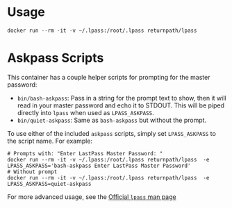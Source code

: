 # Usage

    docker run --rm -it -v ~/.lpass:/root/.lpass returnpath/lpass

# Askpass Scripts

This container has a couple helper scripts for prompting for the master password:

 - `bin/bash-askpass`: Pass in a string for the prompt text to show, then it will read in your master password and echo it to STDOUT.  This will be piped directly into `lpass` when used as `LPASS_ASKPASS`.
 - `bin/quiet-askpass`: Same as `bash-askpass` but without the prompt.

To use either of the included `askpass` scripts, simply set `LPASS_ASKPASS` to the script name.  For example:

    # Prompts with: "Enter LastPass Master Password: "
    docker run --rm -it -v ~/.lpass:/root/.lpass returnpath/lpass  -e LPASS_ASKPASS='bash-askpass Enter LastPass Master Password'
    # Without prompt
    docker run --rm -it -v ~/.lpass:/root/.lpass returnpath/lpass  -e LPASS_ASKPASS=quiet-askpass

For more advanced usage, see the [Official `lpass` man page][1]

[1]: https://lastpass.github.io/lastpass-cli/lpass.1.html
